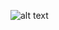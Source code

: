 ![alt text](https://github.com/p-gherasim/p-gherasim/blob/main/Annotation%202023-06-16%20181905.png?raw=true)
